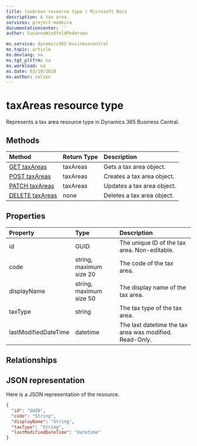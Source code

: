 ```yaml
---
title: taxAreas resource type | Microsoft Docs
description: A tax area.
services: project-madeira
documentationcenter: ''
author: SusanneWindfeldPedersen

ms.service: dynamics365-businesscentral
ms.topic: article
ms.devlang: na
ms.tgt_pltfrm: na
ms.workload: na
ms.date: 03/19/2018
ms.author: solsen
---
```


# taxAreas resource type
Represents a tax area resource type in Dynamics 365 Business Central.

## Methods
| Method       | Return Type  |Description|
|:---------------|:--------|:----------|
|[GET taxAreas](../api/dynamics_taxarea_get.md)|taxAreas|Gets a tax area object.|
|[POST taxAreas](../api/dynamics_create_taxarea.md)|taxAreas|Creates a tax area object.|
|[PATCH taxAreas](../api/dynamics_taxarea_update.md)|taxAreas|Updates a tax area object.|
|[DELETE taxAreas](../api/dynamics_taxarea_delete.md)|none|Deletes a tax area object.|

## Properties
| Property	   | Type	|Description|
|:---------------|:--------|:----------|
|id|GUID|The unique ID of the tax area. Non-editable.|
|code|string, maximum size 20| The code of the tax area.|
|displayName|string, maximum size 50| The display name of the tax area.|
|taxType|string|The tax type of the tax area.|
|lastModifiedDateTime|datetime|The last datetime the tax area was modified. Read-Only.|

## Relationships

## JSON representation

Here is a JSON representation of the resource.


```json
{
  "id": "GUID",
  "code": "String",
  "displayName": "String",
  "taxType": "String",
  "lastModifiedDateTime": "datetime"
}
```


